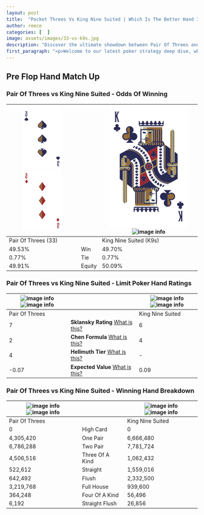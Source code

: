 ```yaml
---
layout: post
title:  "Pocket Threes Vs King Nine Suited | Which Is The Better Hand In Poker? A Complete Guide"
author: reece
categories: [  ]
image: assets/images/33-vs-k9s.jpg
description: "Discover the ultimate showdown between Pair Of Threes and King Nine Suited in poker! Uncover the odds, strategies, and scenarios where one hand triumphs over the other. Get ready to up your poker game with this thrilling analysis."
first_paragraph: "<p>Welcome to our latest poker strategy deep dive, where we're pitting two distinct hands against each other in a high-stakes showdown: Pair Of Threes vs King Nine Suited.</p><p>In the dynamic world of poker, every decision counts, and knowing which hand holds the upper hand is key to your success at the table.</p><p>In this article, we'll dissect these two hands, explore the scenarios where one dominates the other, and equip you with the knowledge to make strategic choices that can tip the odds in your favor.</p><p>Get ready to unravel the intriguing dynamics of these poker hands and elevate your game to new heights.</p>"
---
```




[comment]: # (sp0)

## Pre Flop Hand Match Up

<div class="table hand-ratings" markdown="1"> 



### Pair Of Threes vs King Nine Suited - Odds Of Winning


    
| ![image info](assets/images/hand1/3.png) ![image info](assets/images/hand1/3o.png) |  | ![image info](assets/images/hand2/K.png) ![image info](assets/images/hand2/9s.png) |
| -------- | -------- | -------- |
| Pair Of Threes (33) |  | King Nine Suited (K9s) |
| 49.53% | Win | 49.70% |
| 0.77% | Tie | 0.77% |
| 49.91% | Equity | 50.09% |




[comment]: # (sp1)



### Pair Of Threes vs King Nine Suited - Limit Poker Hand Ratings


    
| ![image info](https://www.riverpairs.com/assets/images/hand1/3.png) ![image info](https://www.riverpairs.com/assets/images/hand1/3o.png) |  | ![image info](https://www.riverpairs.com/assets/images/hand2/K.png) ![image info](https://www.riverpairs.com/assets/images/hand2/9s.png) |
| -------- | -------- | -------- |
| Pair Of Threes |  | King Nine Suited |
| 7 | **Sklansky Rating** [What is this?](/sklansky-rating-explained) | 6 |
| 2 | **Chen Formula** [What is this?](/chen-formula-explained) | 4 |
| 4 | **Hellmuth Tier** [What is this?](/Hellmuth-tier-explained) | - |
| -0.07 | **Expected Value** [What is this?](/expected-value-explained) | 0.09 |




[comment]: # (sp2)



### Pair Of Threes vs King Nine Suited - Winning Hand Breakdown


    
| ![image info](https://www.riverpairs.com/assets/images/hand1/3.png) ![image info](https://www.riverpairs.com/assets/images/hand1/3o.png) |  | ![image info](https://www.riverpairs.com/assets/images/hand2/K.png) ![image info](https://www.riverpairs.com/assets/images/hand2/9s.png) |
| -------- | -------- | -------- |
| Pair Of Threes |  | King Nine Suited |
| 0 | High Card | 0 |
| 4,305,420 | One Pair | 6,666,480 |
| 6,786,288 | Two Pair | 7,781,724 |
| 4,506,516 | Three Of A Kind | 1,062,432 |
| 522,612 | Straight | 1,559,016 |
| 642,492 | Flush | 2,332,500 |
| 3,219,768 | Full House | 939,600 |
| 364,248 | Four Of A Kind | 56,496 |
| 6,192 | Straight Flush | 26,856 |




[comment]: # (sp3)



</div>

[comment]: # (sp4)



[comment]: # (sp5)

